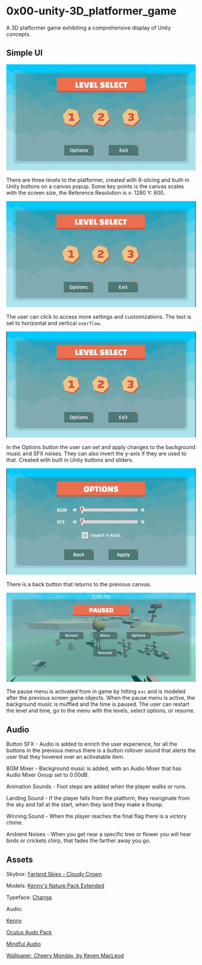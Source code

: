 # 0x00-unity-3D_platformer_game
 A 3D platformer game exhibiting a comprehensive display of Unity concepts.
 
## Simple UI
![Levels being clicked](https://raw.githubusercontent.com/szbrooks2017/0x00-unity-3D_platformer_game/main/Assets/Readme%20Assets/UI_levels_clicked.gif) 

There are three levels to the platformer, created with 9-slicing and built-in Unity buttons on a canvas popup. Some key points is the canvas scales with the screen size, the Reference Resolution is x: 1280 Y: 800.


![Options being clicked](https://raw.githubusercontent.com/szbrooks2017/0x00-unity-3D_platformer_game/main/Assets/Readme%20Assets/UI_levels_clicked_1.1.gif) 

The user can click to access more settings and customizations. The text is set to horizontal and vertical `overflow`. 


![Options button](https://raw.githubusercontent.com/szbrooks2017/0x00-unity-3D_platformer_game/main/Assets/Readme%20Assets/UI_options_button.gif) 

In the Options button the user can set and apply changes to the background music and SFX noises. They can also invert the y-axis if they are used to that. Created with built in Unity buttons and sliders. 


![Settings](https://raw.githubusercontent.com/szbrooks2017/0x00-unity-3D_platformer_game/main/Assets/Readme%20Assets/UI_options_clicked.gif) 

There is a back button that returns to the previous canvas.


![Pause Menu](https://raw.githubusercontent.com/szbrooks2017/0x00-unity-3D_platformer_game/main/Assets/Readme%20Assets/Pause%20Menu.png) 

The pause menu is activated from in game by hitting `esc` and is modeled after the previous screen game objects. When the pause menu is active, the background music is muffled and the time is paused. The user can restart the level and time, go to the menu with the levels, select options, or resume.

## Audio
Button SFX - Audio is added to enrich the user experience, for all the buttons in the previous menus there is a button rollover sound that alerts the user that they hovered over an activatable item.

BGM Mixer - Background music is added, with an Audio Mixer that has Audio Mixer Group set to 0.00dB.

Animation Sounds - Foot steps are added when the player walks or runs.

Landing Sound - If the player falls from the platform, they reoriginate from the sky and fall at the start, when they land they make a thump.

Winning Sound - When the player reaches the final flag there is a victory chime.

Ambient Noises - When you get near a specific tree or flower you will hear birds or crickets chirp, that fades the farther away you go.

## Assets
Skybox: [Farland Skies - Cloudy Crown](https://assetstore.unity.com/packages/2d/textures-materials/sky/farland-skies-cloudy-crown-60004)

Models: [Kenny's Nature Pack Extended](https://kenney.nl/assets/nature-pack-extended)

Typeface: [Changa](https://fonts.google.com/specimen/Changa)

Audio:

[Kenny](https://kenney.nl/)

[Oculus Audo Pack](https://developer.oculus.com/downloads/package/oculus-audio-pack-1/)

[Mindful Audio](https://mindful-audio.com/)

[Wallpaper, Cheery Monday, by Keven MacLeod](https://creativecommons.org/licenses/by/3.0/)

